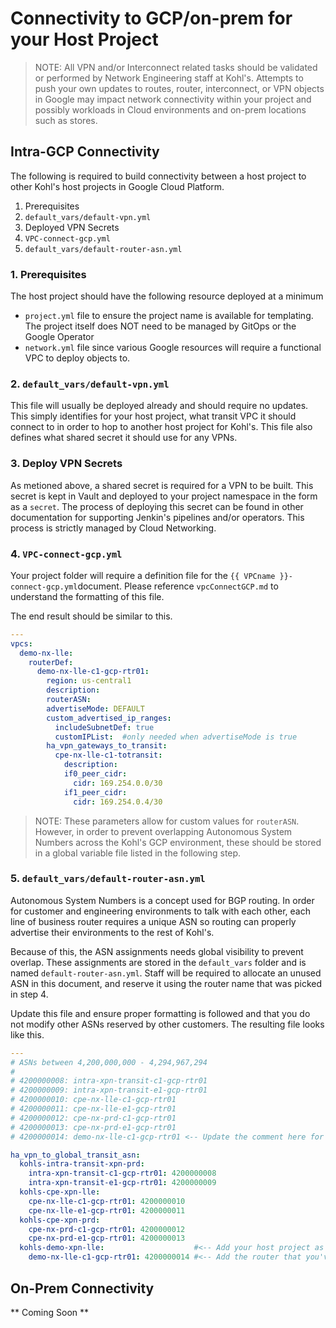 # Connectivity to GCP/on-prem for your Host Project

> NOTE:  All VPN and/or Interconnect related tasks should be validated or performed by Network Engineering staff at Kohl's.  Attempts to push your own updates to routes, router, interconnect, or VPN objects in Google may impact network connectivity within your project and possibly workloads in Cloud environments and on-prem locations such as stores. 

## Intra-GCP Connectivity

The following is required to build connectivity between a host project to other Kohl's host projects in Google Cloud Platform.

1. Prerequisites
2. `default_vars/default-vpn.yml`
3. Deployed VPN Secrets
4. `VPC-connect-gcp.yml`
5. `default_vars/default-router-asn.yml`

### 1. Prerequisites

The host project should have the following resource deployed at a minimum
-  `project.yml` file to ensure the project name is available for templating.  The project itself does NOT need to be managed by GitOps or the Google Operator
- `network.yml` file since various Google resources will require a functional VPC to deploy objects to.
### 2. `default_vars/default-vpn.yml`

This file will usually be deployed already and should require no updates.  This simply identifies for your host project, what transit VPC it should connect to in order to hop to another host project for Kohl's.  This file also defines what shared secret it should use for any VPNs.

### 3. Deploy VPN Secrets

As metioned above, a shared secret is required for a VPN to be built.  This secret is kept in Vault and deployed to your project namespace in the form as a `secret`.  The process of deploying this secret can be found in other documentation for supporting Jenkin's pipelines and/or operators.  This process is strictly managed by Cloud Networking.

### 4. `VPC-connect-gcp.yml`

Your project folder will require a definition file for the `{{ VPCname }}-connect-gcp.yml`document.  Please reference `vpcConnectGCP.md` to understand the formatting of this file.

The end result should be similar to this.

```yaml
---
vpcs:
  demo-nx-lle:
    routerDef:
      demo-nx-lle-c1-gcp-rtr01:
        region: us-central1
        description:
        routerASN:  
        advertiseMode: DEFAULT
        custom_advertised_ip_ranges:
          includeSubnetDef: true
          customIPList:  #only needed when advertiseMode is true
        ha_vpn_gateways_to_transit:
          cpe-nx-lle-c1-totransit:
            description:
            if0_peer_cidr:
              cidr: 169.254.0.0/30
            if1_peer_cidr:
              cidr: 169.254.0.4/30
```
> NOTE: These parameters allow for custom values for `routerASN`.  However, in order to prevent overlapping Autonomous System Numbers across the Kohl's GCP environment, these should be stored in a global variable file listed in the following step.  

### 5. `default_vars/default-router-asn.yml`

Autonomous System Numbers is a concept used for BGP routing.  In order for customer and engineering environments to talk with each other, each line of business router requires a unique ASN so routing can properly advertise their environments to the rest of Kohl's.  

Because of this, the ASN assignments needs global visibility to prevent overlap.  These assignments are stored in the `default_vars` folder and is named `default-router-asn.yml`.  Staff will be required to allocate an unused ASN in this document, and reserve it using the router name that was picked in step 4. 

Update this file and ensure proper formatting is followed and that you do not modify other ASNs reserved by other customers.  The resulting file looks like this.

```yaml
---
# ASNs between 4,200,000,000 - 4,294,967,294
#
# 4200000008: intra-xpn-transit-c1-gcp-rtr01
# 4200000009: intra-xpn-transit-e1-gcp-rtr01
# 4200000010: cpe-nx-lle-c1-gcp-rtr01
# 4200000011: cpe-nx-lle-e1-gcp-rtr01
# 4200000012: cpe-nx-prd-c1-gcp-rtr01
# 4200000013: cpe-nx-prd-e1-gcp-rtr01
# 4200000014: demo-nx-lle-c1-gcp-rtr01 <-- Update the comment here for easy, sequential searches for ASNs

ha_vpn_to_global_transit_asn:
  kohls-intra-transit-xpn-prd:
    intra-xpn-transit-c1-gcp-rtr01: 4200000008
    intra-xpn-transit-e1-gcp-rtr01: 4200000009
  kohls-cpe-xpn-lle:
    cpe-nx-lle-c1-gcp-rtr01: 4200000010
    cpe-nx-lle-e1-gcp-rtr01: 4200000011
  kohls-cpe-xpn-prd:
    cpe-nx-prd-c1-gcp-rtr01: 4200000012
    cpe-nx-prd-e1-gcp-rtr01: 4200000013
  kohls-demo-xpn-lle:                    #<-- Add your host project as a new key
    demo-nx-lle-c1-gcp-rtr01: 4200000014 #<-- Add the router that you've created here with the appropriate assignment
```
## On-Prem Connectivity

** Coming Soon **
